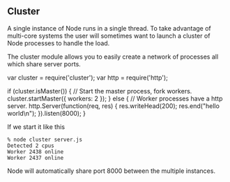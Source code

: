 ## Cluster

A single instance of Node runs in a single thread. To take advantage of
multi-core systems the user will sometimes want to launch a cluster of Node
processes to handle the load.

The cluster module allows you to easily create a network of processes all
which share server ports.

  var cluster = require('cluster');
  var http = require('http');

  if (cluster.isMaster()) {
    // Start the master process, fork workers.
    cluster.startMaster({ workers: 2 });
  } else {
    // Worker processes have a http server.
    http.Server(function(req, res) {
      res.writeHead(200);
      res.end("hello world\n");
    }).listen(8000);
  }

If we start it like this

    % node cluster server.js 
    Detected 2 cpus
    Worker 2438 online
    Worker 2437 online

Node will automatically share port 8000 between the multiple instances.
